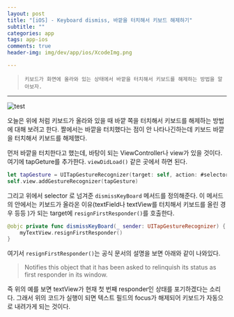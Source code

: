 ```yaml
---  
layout: post  
title: "[iOS] - Keyboard dismiss, 바깥을 터치해서 키보드 해제하기"  
subtitle: ""  
categories: app
tags: app-ios 
comments: true  
header-img: img/dev/app/ios/XcodeImg.png

---  
```

  
> `키보드가 화면에 올라와 있는 상태에서 바깥을 터치해서 키보드를 해제하는 방법을 알아보자.`  

---

![test](https://user-images.githubusercontent.com/41438361/122662133-926b3d80-d1cb-11eb-8121-daace33ba318.gif)

오늘은 위에 처럼 키보드가 올라와 있을 때 바깥 쪽을 터치해서 키보드를 해제하는 방법에 대해 보려고 한다. 짤에서는 바깥을 터치했다는 점이 안 나타나긴하는데
키보드 바깥을 터치해서 키보드를 해제했다.

먼저 바깥을 터치한다고 했는데, 바탕이 되는 ViewController나 view가 있을 것이다. 여기에 tapGeture를 추가한다. `viewDidLoad()` 같은 곳에서 하면 된다.

```swift
let tapGesture = UITapGestureRecognizer(target: self, action: #selector(dismissKeyBoard))
self.view.addGestureRecognizer(tapGesture)
```

그리고 위에서 selector 로 넘겨준 `dismissKeyBoard` 메서드를 정의해준다. 이 메서드의 안에서는 키보드가 올라온 이유(textField나 textView를 터치해서 키보드를 올린 경우 등등
)가 되는 target에 `resignFirstResponder()`를 호출한다.

```swift
@objc private func dismissKeyBoard(_ sender: UITapGestureRecognizer) {
    myTextView.resignFirstResponder()
}
```

여기서 `resignFirstResponder()`는 공식 문서의 설명을 보면 아래와 같이 나와있다.

> Notifies this object that it has been asked to relinquish its status as first responder in its window.

즉 위의 예를 보면 textView가 현재 첫 번째 responder인 상태를 포기하겠다는 소리다. 그래서 위의 코드가 실행이 되면 텍스트 필드의 focus가
해제되어 키보드가 자동으로 내려가게 되는 것이다.
